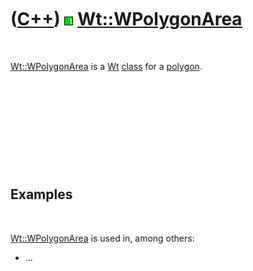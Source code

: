 



 

 

 

 

 

([C++](Cpp.md)) ![Wt](PicWt.png) [Wt::WPolygonArea](CppWPolygonArea.md)
=========================================================================

 

[Wt::WPolygonArea](CppWPolygonArea.md) is a [Wt](CppWt.md)
[class](CppClass.md) for a [polygon](CppPolygon.md)[]().

 

 

 

 

 

Examples
--------

 

[Wt::WPolygonArea](CppWPolygonArea.md) is used in, among others:

-   ...

 

 

 

 

 





 



